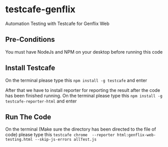 # testcafe-genflix
Automation Testing with Testcafe for Genflix Web

## Pre-Conditions
You must have NodeJs and NPM on your desktop before running this code

## Install Testcafe
On the terminal please type this `npm install -g testcafe` and enter

After that we have to install reporter for reporting the result after the code has been finished running. 
On the terminal please type this `npm install -g testcafe-reporter-html` and enter

## Run The Code 

On the terminal (Make sure the directory has been directed to the file of code) 
please type this `testcafe chrome  --reporter html:genflix-web-testing.html --skip-js-errors allTest.js ` 
